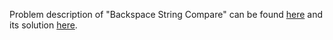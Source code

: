 Problem description of "Backspace String Compare" can be found [here](https://leetcode.com/problems/backspace-string-compare/description/?envType=study-plan&id=algorithm-ii) and its solution [here](https://github.com/aurimas13/Solutions-To-Problems/blob/main/LeetCode/Java%20Solutions/Backspace%20String%20Compare/back.java).